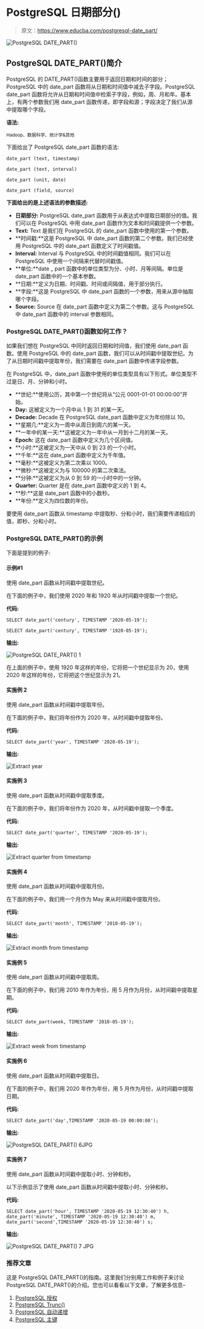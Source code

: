 # PostgreSQL 日期部分()

> 原文：<https://www.educba.com/postgresql-date_part/>

![PostgreSQL DATE_PART()](img/a171bdc07a5f9c91683289eeb75d3ea3.png)



## PostgreSQL DATE_PART()简介

PostgreSQL 的 DATE_PART()函数主要用于返回日期和时间的部分；PostgreSQL 中的 date_part 函数将从日期和时间值中减去子字段。PostgreSQL date_part 函数将允许从日期和时间值中检索子字段，例如，周、月和年。基本上，有两个参数我们用 date_part 函数传递，即字段和源；字段决定了我们从源中提取哪个字段。

**语法:**

<small>Hadoop、数据科学、统计学&其他</small>

下面给出了 PostgreSQL date_part 函数的语法:

`date_part (text, timestamp)`

`date_part (text, interval)`

`date_part (unit, date)`

`date_part (field, source)`

**下面给出的是上述语法的参数描述:**

*   **日期部分:** PostgreSQL date_part 函数用于从表达式中提取日期部分的值。我们可以在 PostgreSQL 中用 date_part 函数作为文本和时间戳提供一个参数。
*   **Text:** Text 是我们在 PostgreSQL 的 date_part 函数中使用的第一个参数。
*   **时间戳:**这是 PostgreSQL 中 date_part 函数的第二个参数。我们已经使用 PostgreSQL 中的 date_part 函数定义了时间戳值。
*   **Interval:** Interval 与 PostgreSQL 中的时间戳值相同。我们可以在 PostgreSQL 中使用一个间隔来代替时间戳值。
*   **单位:**date _ part 函数中的单位类型为分、小时、月等间隔。单位是 date_part 函数中的一个基本参数。
*   **日期:**定义为日期、时间戳、时间或间隔值，用于部分执行。
*   **字段:**这是 PostgreSQL 中 date_part 函数的一个参数，用来从源中抽取哪个字段。
*   **Source:** Source 在 date_part 函数中定义为第二个参数。这与 PostgreSQL 中 date_part 函数中的 interval 参数相同。

### PostgreSQL DATE_PART()函数如何工作？

如果我们想在 PostgreSQL 中同时返回日期和时间值，我们使用 date_part 函数。使用 PostgreSQL 中的 date_part 函数，我们可以从时间戳中提取世纪。为了从日期时间戳中提取年份，我们需要在 date_part 函数中传递字段参数。

在 PostgreSQL 中，date_part 函数中使用的单位类型具有以下形式。单位类型不过是日、月、分钟和小时。

*   **世纪:**使用公历，其中第一个世纪将从“公元 0001-01-01 00:00:00”开始。
*   **Day:** 这被定义为一个月中从 1 到 31 的某一天。
*   **Decade:** Decade 在 PostgreSQL date_part 函数中定义为年份除以 10。
*   **星期几:**定义为一周中从周日到周六的某一天。
*   **一年中的某一天:**这被定义为一年中从一月到十二月的某一天。
*   **Epoch:** 这在 date_part 函数中定义为几个区间值。
*   **小时:**这被定义为一天中从 0 到 23 的一个小时。
*   **千年:**这在 date_part 函数中定义为千年值。
*   **毫秒:**这被定义为第二次乘以 1000。
*   **微秒:**这被定义为与 100000 的第二次乘法。
*   **分钟:**这被定义为从 0 到 59 的一小时中的一分钟。
*   **Quarter:** Quarter 是在 date_part 函数中定义的 1 到 4。
*   **秒:**这是 date_part 函数中的小数秒。
*   **年份:**定义为四位数的年份。

要使用 date_part 函数从 timestamp 中提取秒、分和小时，我们需要传递相应的值，即秒、分和小时。

### PostgreSQL DATE_PART()的示例

下面是提到的例子:

#### 示例#1

使用 date_part 函数从时间戳中提取世纪。

在下面的例子中，我们使用 2020 年和 1920 年从时间戳中提取一个世纪。

**代码:**

`SELECT date_part('century', TIMESTAMP '2020-05-19');`

`SELECT date_part('century', TIMESTAMP '1920-05-19');`

**输出:**

![PostgreSQL DATE_PART() 1](img/fb9b1d9f00c55a79f226df9b5e8acc90.png)



在上面的例子中，使用 1920 年这样的年份，它将把一个世纪显示为 20，使用 2020 年这样的年份，它将把这个世纪显示为 21。

#### 实施例 2

使用 date_part 函数从时间戳中提取年份。

在下面的例子中，我们将年份作为 2020 年，从时间戳中提取年份。

**代码:**

`SELECT date_part('year', TIMESTAMP '2020-05-19');`

**输出:**

![Extract year](img/6ac04779e98f21aa1c16bdf1579555eb.png)



#### 实施例 3

使用 date_part 函数从时间戳中提取季度。

在下面的例子中，我们将年份作为 2020 年，从时间戳中提取一个季度。

**代码:**

`SELECT date_part('quarter', TIMESTAMP '2020-05-19');`

**输出:**

![Extract quarter from timestamp](img/8cf5237da13d0ee01049432229e10527.png)



#### 实施例 4

使用 date_part 函数从时间戳中提取月份。

在下面的例子中，我们用一个月作为 May 来从时间戳中提取月份。

**代码:**

`SELECT date_part('month', TIMESTAMP '2010-05-19');`

**输出:**

![Extract month from timestamp](img/42302d2c2d125e60262e562f9dfc4297.png)



#### 实施例 5

使用 date_part 函数从时间戳中提取周。

在下面的例子中，我们用 2010 年作为年份，用 5 月作为月份，从时间戳中提取星期。

**代码:**

`SELECT date_part(week, TIMESTAMP '2010-05-19');`

**输出:**

![Extract week from timestamp](img/6df7eab91ddef22e40dd2305b29c55bc.png)



#### 实施例 6

使用 date_part 函数从时间戳中提取日。

在下面的例子中，我们用 2020 年作为年份，用 5 月作为月份，从时间戳中提取日期。

**代码:**

`SELECT date_part('day',TIMESTAMP '2020-05-19 00:00:00');`

**输出:**

![PostgreSQL DATE_PART() 6JPG](img/50ce5479738130c684ea0379149a0dfd.png)



#### 实施例 7

使用 date_part 函数从时间戳中提取小时、分钟和秒。

以下示例显示了使用 date_part 函数从时间戳中提取小时、分钟和秒。

**代码:**

`SELECT date_part('hour', TIMESTAMP '2020-05-19 12:30:40') h,  date_part('minute', TIMESTAMP '2020-05-19 12:30:40') m, date_part('second',TIMESTAMP '2020-05-19 12:30:40') s;`

**输出:**

![PostgreSQL DATE_PART() 7 JPG](img/94e603a4684ffbf8b59220407c0414b5.png)



### 推荐文章

这是 PostgreSQL DATE_PART()的指南。这里我们分别用工作和例子来讨论 PostgreSQL DATE_PART()的介绍。您也可以看看以下文章，了解更多信息–

1.  [PostgreSQL 授权](https://www.educba.com/postgresql-grant/)
2.  [PostgreSQL Trunc()](https://www.educba.com/postgresql-trunc/)
3.  [PostgreSQL 自动递增](https://www.educba.com/postgresql-auto-increment/)
4.  [PostgreSQL 主键](https://www.educba.com/postgresql-primary-key/)